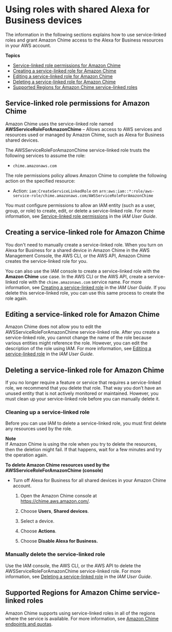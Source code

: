 # Using roles with shared Alexa for Business devices<a name="using-service-linked-roles-a4b"></a>

The information in the following sections explains how to use service\-linked roles and grant Amazon Chime access to the Alexa for Business resources in your AWS account\.

**Topics**
+ [Service\-linked role permissions for Amazon Chime](#service-linked-role-permissions-a4b)
+ [Creating a service\-linked role for Amazon Chime](#create-service-linked-role-a4b)
+ [Editing a service\-linked role for Amazon Chime](#edit-service-linked-role-a4b)
+ [Deleting a service\-linked role for Amazon Chime](#delete-service-linked-role-a4b)
+ [Supported Regions for Amazon Chime service\-linked roles](#slr-regions-a4b)

## Service\-linked role permissions for Amazon Chime<a name="service-linked-role-permissions-a4b"></a>

Amazon Chime uses the service\-linked role named **AWSServiceRoleForAmazonChime** – Allows access to AWS services and resources used or managed by Amazon Chime, such as Alexa for Business shared devices\.

The AWSServiceRoleForAmazonChime service\-linked role trusts the following services to assume the role:
+ `chime.amazonaws.com`

The role permissions policy allows Amazon Chime to complete the following action on the specified resource:
+ Action: `iam:CreateServiceLinkedRole` on `arn:aws:iam::*:role/aws-service-role/chime.amazonaws.com/AWSServiceRoleForAmazonChime`

You must configure permissions to allow an IAM entity \(such as a user, group, or role\) to create, edit, or delete a service\-linked role\. For more information, see [Service\-linked role permissions](https://docs.aws.amazon.com/IAM/latest/UserGuide/using-service-linked-roles.html#service-linked-role-permissions) in the *IAM User Guide*\.

## Creating a service\-linked role for Amazon Chime<a name="create-service-linked-role-a4b"></a>

You don't need to manually create a service\-linked role\. When you turn on Alexa for Business for a shared device in Amazon Chime in the AWS Management Console, the AWS CLI, or the AWS API, Amazon Chime creates the service\-linked role for you\. 

You can also use the IAM console to create a service\-linked role with the **Amazon Chime** use case\. In the AWS CLI or the AWS API, create a service\-linked role with the `chime.amazonaws.com` service name\. For more information, see [Creating a service\-linked role](https://docs.aws.amazon.com/IAM/latest/UserGuide/using-service-linked-roles.html#create-service-linked-role) in the *IAM User Guide*\. If you delete this service\-linked role, you can use this same process to create the role again\.

## Editing a service\-linked role for Amazon Chime<a name="edit-service-linked-role-a4b"></a>

Amazon Chime does not allow you to edit the AWSServiceRoleForAmazonChime service\-linked role\. After you create a service\-linked role, you cannot change the name of the role because various entities might reference the role\. However, you can edit the description of the role using IAM\. For more information, see [Editing a service\-linked role](https://docs.aws.amazon.com/IAM/latest/UserGuide/using-service-linked-roles.html#edit-service-linked-role) in the *IAM User Guide*\.

## Deleting a service\-linked role for Amazon Chime<a name="delete-service-linked-role-a4b"></a>

If you no longer require a feature or service that requires a service\-linked role, we recommend that you delete that role\. That way you don’t have an unused entity that is not actively monitored or maintained\. However, you must clean up your service\-linked role before you can manually delete it\.

### Cleaning up a service\-linked role<a name="service-linked-role-review-before-delete-a4b"></a>

Before you can use IAM to delete a service\-linked role, you must first delete any resources used by the role\.

**Note**  
If Amazon Chime is using the role when you try to delete the resources, then the deletion might fail\. If that happens, wait for a few minutes and try the operation again\.

**To delete Amazon Chime resources used by the AWSServiceRoleForAmazonChime \(console\)**
+ Turn off Alexa for Business for all shared devices in your Amazon Chime account\.

  1. Open the Amazon Chime console at [https://chime\.aws\.amazon\.com/](https://chime.aws.amazon.com)\.

  1. Choose **Users**, **Shared devices**\.

  1. Select a device\.

  1. Choose **Actions**\.

  1. Choose **Disable Alexa for Business\.**

### Manually delete the service\-linked role<a name="slr-manual-delete-a4b"></a>

Use the IAM console, the AWS CLI, or the AWS API to delete the AWSServiceRoleForAmazonChime service\-linked role\. For more information, see [Deleting a service\-linked role](https://docs.aws.amazon.com/IAM/latest/UserGuide/using-service-linked-roles.html#delete-service-linked-role) in the *IAM User Guide*\.

## Supported Regions for Amazon Chime service\-linked roles<a name="slr-regions-a4b"></a>

Amazon Chime supports using service\-linked roles in all of the regions where the service is available\. For more information, see [Amazon Chime endpoints and quotas](https://docs.aws.amazon.com/general/latest/gr/chime.html#chime_region)\.